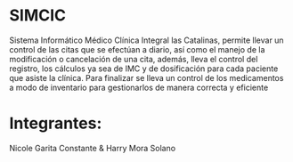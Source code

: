 # SIMCIC
Sistema Informático Médico Clínica Integral las Catalinas, permite llevar un control de las citas que se efectúan a diario, así como el manejo de la modificación o cancelación de una cita, además, lleva el control del registro, los cálculos ya sea de IMC y de dosificación para cada paciente que asiste la clínica. Para finalizar se lleva un control de los medicamentos a modo de inventario para gestionarlos de manera correcta y eficiente 

# Integrantes: 
Nicole Garita Constante & Harry Mora Solano

